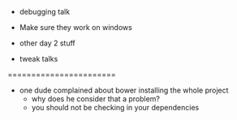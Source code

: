 * debugging talk

* Make sure they work on windows

* other day 2 stuff

* tweak talks


=======================

* one dude complained about bower installing the whole project
  * why does he consider that a problem?
  * you should not be checking in your dependencies
